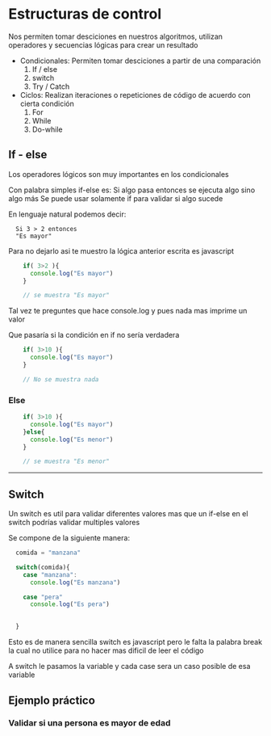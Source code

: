 # Estructuras de control
Nos permiten tomar desciciones en nuestros algoritmos, utilizan operadores y secuencias lógicas para crear un resultado 

- Condicionales: Permiten tomar desciciones a partir de una comparación 
  1. If / else 
  2. switch 
  3. Try / Catch
- Ciclos: Realizan iteraciones o repeticiones de código de acuerdo con cierta condición
  1. For
  2. While
  3. Do-while

## **If - else**
Los operadores lógicos son muy importantes en los condicionales 

Con palabra simples if-else es: Si algo pasa entonces se ejecuta algo sino algo más
Se puede usar solamente if para validar si algo sucede 

En lenguaje natural podemos decir:

      Si 3 > 2 entonces
      "Es mayor"

Para no dejarlo asi te muestro la lógica anterior escrita es javascript

```js
    if( 3>2 ){
      console.log("Es mayor")
    }

    // se muestra "Es mayor"
```
Tal vez te preguntes que hace console.log y pues nada mas imprime un valor 

Que pasaría si la condición en if no sería verdadera

```js
    if( 3>10 ){
      console.log("Es mayor")
    }

    // No se muestra nada
```
### **Else**

```js
    if( 3>10 ){
      console.log("Es mayor")
    }else{
      console.log("Es menor")
    }

    // se muestra "Es menor"
```

- - -
 
## **Switch**

Un switch es util para validar diferentes valores mas que un if-else en el switch podrías validar multiples valores

Se compone de la siguiente manera:

```js
  comida = "manzana"

  switch(comida){
    case "manzana":
      console.log("Es manzana")

    case "pera"
      console.log("Es pera")

    
  }
```

Esto es de manera sencilla switch es javascript pero le falta la palabra break la cual no utilice para no hacer mas dificil de leer el código 

A switch le pasamos la variable y cada case sera un caso posible de esa variable 

## Ejemplo práctico 
### Validar si una persona es mayor de edad
